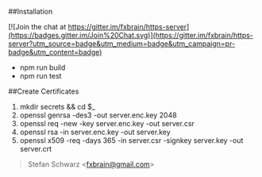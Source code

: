 

##Installation

[![Join the chat at https://gitter.im/fxbrain/https-server](https://badges.gitter.im/Join%20Chat.svg)](https://gitter.im/fxbrain/https-server?utm_source=badge&utm_medium=badge&utm_campaign=pr-badge&utm_content=badge)

- npm run build
- npm run test

##Create Certificates

1. mkdir secrets && cd $_
2. openssl genrsa -des3 -out server.enc.key 2048
3. openssl req -new -key server.enc.key -out server.csr
4. openssl rsa -in server.enc.key -out server.key
5. openssl x509 -req -days 365 -in server.csr -signkey server.key -out server.crt

> Stefan Schwarz \<fxbrain@gmail.com\>
